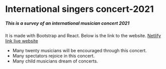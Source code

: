 # International singers concert-2021

##### This is a survey of an international musician concert 2021

It is made with Bootstrap and React. Below is the link to the website.
[Netlify link live website](https://thirsty-einstein-4f692b.netlify.app/ "International singers concert-2021")

- Many twenty musicians will be encouraged through this concert.
- Many spectators rejoice in this concert.
- Many child musicians dream of concerts.
